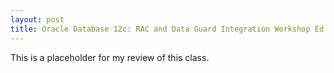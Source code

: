```yaml
---
layout: post
title: Oracle Database 12c: RAC and Data Guard Integration Workshop Ed 1 LVC
---
```


This is a placeholder for my review of this class.
